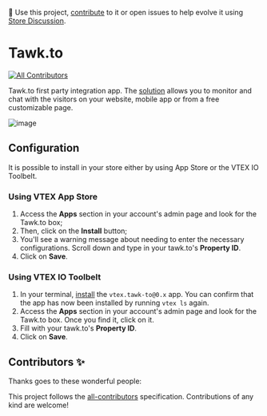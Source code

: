 📢 Use this project, [contribute](https://github.com/vtex-apps/tawk-to) to it or open issues to help evolve it using [Store Discussion](https://github.com/vtex-apps/store-discussion).

# Tawk.to

<!-- Testing 5 -->
<!-- DOCS-IGNORE:start -->
<!-- ALL-CONTRIBUTORS-BADGE:START - Do not remove or modify this section -->
[![All Contributors](https://img.shields.io/badge/all_contributors-0-orange.svg?style=flat-square)](#contributors-)
<!-- ALL-CONTRIBUTORS-BADGE:END -->
<!-- DOCS-IGNORE:end -->

Tawk.to first party integration app. The [solution](https://www.tawk.to/) allows you to monitor and chat with the visitors on your website, mobile app or from a free customizable page.

![image](https://user-images.githubusercontent.com/284515/86490223-043d4380-bd3d-11ea-98a5-80e6d84b44e8.png)

## Configuration

It is possible to install in your store either by using App Store or the VTEX IO Toolbelt.

### Using VTEX App Store

1. Access the **Apps** section in your account's admin page and look for the Tawk.to box;
2. Then, click on the **Install** button;
3. You'll see a warning message about needing to enter the necessary configurations. Scroll down and type in your tawk.to's **Property ID**.
4. Click on **Save**.

### Using VTEX IO Toolbelt

1. In your terminal, [install](https://vtex.io/docs/recipes/development/installing-an-app/) the `vtex.tawk-to@0.x` app. You can confirm that the app has now been installed by running `vtex ls` again.
2. Access the **Apps** section in your account's admin page and look for the Tawk.to box. Once you find it, click on it.
3. Fill with your tawk.to's **Property ID**.
4. Click on **Save**.

<!-- DOCS-IGNORE:start -->
## Contributors ✨

Thanks goes to these wonderful people:

<!-- ALL-CONTRIBUTORS-LIST:START - Do not remove or modify this section -->
<!-- prettier-ignore-start -->
<!-- markdownlint-disable -->
<!-- markdownlint-enable -->
<!-- prettier-ignore-end -->
<!-- ALL-CONTRIBUTORS-LIST:END -->

This project follows the [all-contributors](https://github.com/all-contributors/all-contributors) specification. Contributions of any kind are welcome!
<!-- DOCS-IGNORE:end -->
